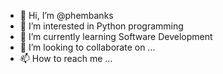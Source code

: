 - 👋 Hi, I’m @phembanks
- 👀 I’m interested in Python programming
- 🌱 I’m currently learning Software Development
- 💞️ I’m looking to collaborate on ...
- 📫 How to reach me ...

<!---
phembanks/phembanks is a ✨ special ✨ repository because its `README.md` (this file) appears on your GitHub profile.
You can click the Preview link to take a look at your changes.
--->
